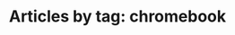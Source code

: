 ---
layout: blog_by_tag
title: 'Articles by tag: chromebook'
tag: chromebook
permalink: /tags/chromebook/
---
